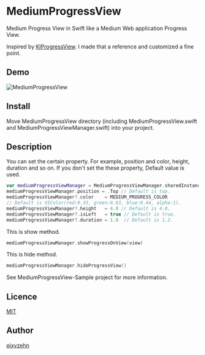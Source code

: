 MediumProgressView
====================

Medium Progress View in Swift like a Medium Web application Progress View.

Inspired by [KIProgressView](https://github.com/kaiinui/KIProgressView). I made that a reference and customized a fine point.

## Demo

![MediumProgressView](https://github.com/pixyzehn/MediumProgressView/blob/master/Assets/MediumProgressView.gif)

## Install

Move MediumProgressView directory (including MediumProgressView.swift and MediumProgressViewManager.swift) into your project.

## Description

You can set the certain property. For example, position and color, height, duration and so on. If you don't set the these property, Default value is used.

```Swift
var mediumProgressViewManager = MediumProgressViewManager.sharedInstance
mediumProgressViewManager.position = .Top // Default is top.
mediumProgressViewManager?.color    = MEDIUM_PROGRESS_COLOR 
// Default is UIColor(red:0.33, green:0.83, blue:0.44, alpha:1).
mediumProgressViewManager?.height   = 4.0 // Default is 4.0.
mediumProgressViewManager?.isLeft   = true // Default is true.
mediumProgressViewManager?.duration = 1.0  // Default is 1.2.
```

This is show method.

```Swift
mediumProgressViewManager.showProgressOnView(view)
```

This is hide method.

```Swift
mediumProgressViewManager.hideProgressView()
```

See MediumProgressView-Sample project for more information.

## Licence

[MIT](https://github.com/pixyzehn/MediumProgressView/blob/master/LICENSE)

## Author

[pixyzehn](https://github.com/pixyzehn)
